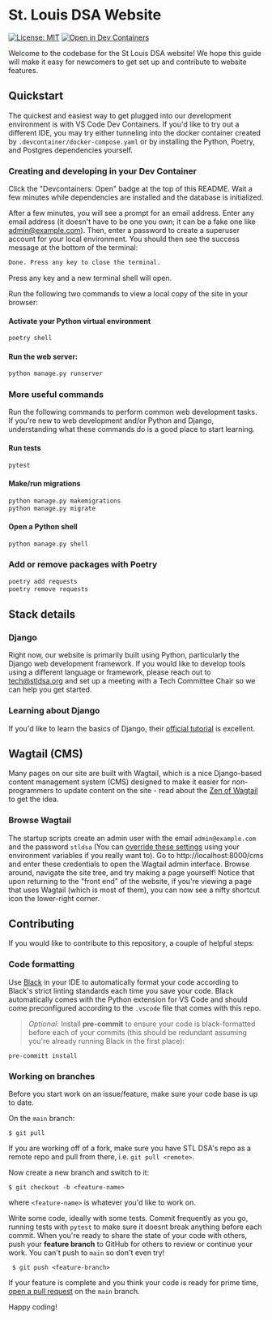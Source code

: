 # St. Louis DSA Website

[![License: MIT](https://img.shields.io/badge/License-MIT-yellow.svg)](https://opensource.org/licenses/MIT)
[![Open in Dev Containers](https://img.shields.io/static/v1?label=Dev%20Containers&message=Open&color=blue&logo=visualstudiocode)](https://vscode.dev/redirect?url=vscode://ms-vscode-remote.remote-containers/cloneInVolume?url=https://github.com/stldsa/site)

Welcome to the codebase for the St Louis DSA website! We hope this guide will make it easy for newcomers to get set up and contribute to website features.

## Quickstart

The quickest and easiest way to get plugged into our development environment is with VS Code Dev Containers. If you'd like to try out a different IDE, you may try either tunneling into the docker container created by `.devcontainer/docker-compose.yaml` or by installing the Python, Poetry, and Postgres dependencies yourself.

### Creating and developing in your Dev Container

Click the "Devcontainers: Open" badge at the top of this README. Wait a few minutes while dependencies are installed and the database is initialized.

After a few minutes, you will see a prompt for an email address. Enter any email address (it doesn't have to be one you own; it can be a fake one like admin@example.com). Then, enter a password to create a superuser account for your local environment. You should then see the success message at the bottom of the terminal:

```bash
Done. Press any key to close the terminal.
```

Press any key and a new terminal shell will open.

Run the following two commands to view a local copy of the site in your browser:

#### Activate your Python virtual environment
```bash
poetry shell
```

#### Run the web server:
```bash
python manage.py runserver
```

### More useful commands

Run the following commands to perform common web development tasks. If you're new to web development and/or Python and Django, understanding what these commands do is a good place to start learning.

#### Run tests
```bash
pytest
```

#### Make/run migrations

```bash
python manage.py makemigrations
python manage.py migrate
```

#### Open a Python shell

```bash
python manage.py shell
```

### Add or remove packages with Poetry

```bash
poetry add requests
poetry remove requests
```

## Stack details

### Django

Right now, our website is primarily built using Python, particularly the Django web development framework. If you would like to develop tools using a different language or framework, please reach out to tech@stldsa.org and set up a meeting with a Tech Committee Chair so we can help you get started.

### Learning about Django

 If you'd like to learn the basics of Django, their [official tutorial](https://docs.djangoproject.com/en/3.2/intro/tutorial01/) is excellent.

## Wagtail (CMS)

Many pages on our site are built with Wagtail, which is a nice Django-based content management system (CMS) designed to make it easier for non-programmers to update content on the site - read about the [Zen of Wagtail](https://docs.wagtail.io/en/stable/getting_started/the_zen_of_wagtail.html) to get the idea.

### Browse Wagtail

The startup scripts create an admin user with the email `admin@example.com` and the password `stldsa` (You can [override these settings](https://docs.djangoproject.com/en/3.0/ref/django-admin/#createsuperuser) using your environment variables if you really want to).  Go to http://localhost:8000/cms and enter these credentials to open the Wagtail admin interface. Browse around, navigate the site tree, and try making a page yourself! Notice that upon returning to the "front end" of the website, if you're viewing a page that uses Wagtail (which is most of them), you can now see a nifty shortcut icon the lower-right corner.

## Contributing

If you would like to contribute to this repository, a couple of helpful steps:

### Code formatting

Use [Black](https://github.com/psf/black) in your IDE to automatically format your code according to Black's strict linting standards each time you save your code. Black automatically comes with the Python extension for VS Code and should come preconfigured according to the `.vscode` file that comes with this repo.

> *Optional*: Install **pre-commit** to ensure your code is black-formatted before each of your commits (this should be redundant assuming you're already running Black in the first place):

    pre-committ install

### Working on branches

Before you start work on an issue/feature, make sure your code base is up to date.

On the `main` branch:

    $ git pull

If you are working off of a fork, make sure you have STL DSA's repo as a remote repo and pull from there, i.e. `git pull <remote>`.

Now create a new branch and switch to it:

    $ git checkout -b <feature-name>

where `<feature-name>` is whatever you'd like to work on.

Write some code, ideally with some tests. Commit frequently as you go, running tests with `pytest` to make sure it doesnt break anything before each commit. When you're ready to share the state of your code with others, push your **feature branch** to GitHub for others to review or continue your work. You can't push to `main` so don't even try!

     $ git push <feature-branch>

If your feature is complete and you think your code is ready for prime time, [open a pull request](https://docs.github.com/en/github/collaborating-with-pull-requests/proposing-changes-to-your-work-with-pull-requests/creating-a-pull-request) on the `main` branch.

Happy coding!
